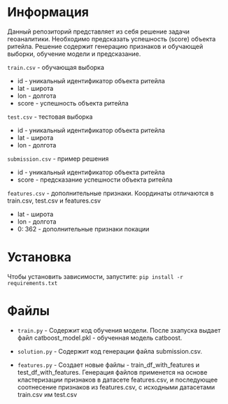 # Информация
Данный репозиторий представляет из себя решение задачи геоаналитики. Необходимо предсказать успешность (score) объекта ритейла. Решение содержит генерацию признаков и обучающей выборки, обучение модели и предсказание.

```train.csv``` - обучающая выборка
 - id - уникальный идентификатор объекта ритейла 
 - lat - широта 
 - lon - долгота 
 - score - успешность объекта ритейла

```test.csv``` - тестовая выборка
 - id - уникальный идентификатор объекта ритейла
 - lat - широта
 - lon - долгота

```submission.csv``` - пример решения
- id  - уникальный идентификатор объекта ритейла 
- score - предсказание успешности объекта ритейла

```features.csv``` - дополнительные признаки. Координаты отличаются в train.csv, test.csv и features.csv
 - lat -  широта 
 - lon - долгoтa
 - 0: 362 -  дополнительные признаки покации


# Установка

Чтобы установить зависимости, запустите: ```pip install -r requirements.txt```

# Файлы 
- ```train.py```  - Содержит код обучения модели. После зхапуска выдает файл catboost_model.pkl - обученная модель catboost.

 - ```solution.py``` - Содержит код генерации файла submission.csv.

- ```features.py``` - Создает новые файлы - train_df_with_features и test_df_with_features. Генерация файлов применется на основе кластеризации признаков в датасете features.csv, и последующее соотнесение признаков из features.csv, с исходными датасетами train.csv им test.csv
